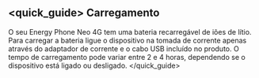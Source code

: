## <quick_guide> Carregamento

O seu Energy Phone Neo 4G tem uma bateria recarregável de iões de lítio. Para carregar a bateria ligue o dispositivo na tomada de corrente apenas através do adaptador de corrente e o cabo USB incluído no produto. O tempo de carregamento pode variar entre 2 e 4 horas, dependendo se o dispositivo está ligado ou desligado.
</quick_guide>
